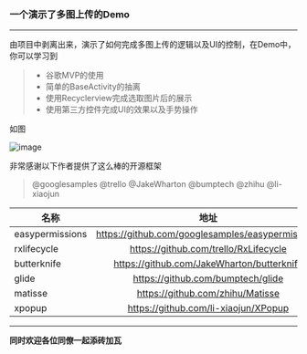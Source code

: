 ### 一个演示了多图上传的Demo
--------------
由项目中剥离出来，演示了如何完成多图上传的逻辑以及UI的控制，在Demo中，你可以学习到
> * 谷歌MVP的使用
> * 简单的BaseActivity的抽离
> * 使用Recyclerview完成选取图片后的展示
> * 使用第三方控件完成UI的效果以及手势操作

如图

![image](https://github.com/957919019/UploadPic/blob/master/111.gif)

非常感谢以下作者提供了这么棒的开源框架
> @googlesamples
> @trello
> @JakeWharton
> @bumptech
> @zhihu 
> @li-xiaojun

名称|地址
--|:--:
easypermissions | https://github.com/googlesamples/easypermissions
rxlifecycle | https://github.com/trello/RxLifecycle
butterknife | https://github.com/JakeWharton/butterknife
glide | https://github.com/bumptech/glide
matisse | https://github.com/zhihu/Matisse
xpopup | https://github.com/li-xiaojun/XPopup
------
**同时欢迎各位同僚一起添砖加瓦**
